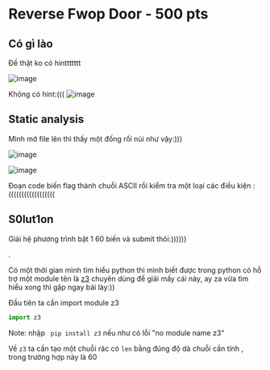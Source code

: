 # Reverse Fwop Door - 500 pts  
## Có gì lào
 Đề thật ko có hinttttttt 
 
![image](https://user-images.githubusercontent.com/88520787/138580382-ee35e67e-5347-42f3-8213-2dd87f552cee.png)

Không có hint:(((
![image](https://user-images.githubusercontent.com/88520787/138580764-1ddf19a9-9a0e-402a-97af-b8af3ffc018e.png)

## Static analysis
Mình mở file lên thì thấy một đống rối nùi như vậy:)))

![image](https://user-images.githubusercontent.com/88520787/138580524-3b88ae21-8848-4fb3-863d-ddc898cc13d2.png)

![image](https://user-images.githubusercontent.com/88520787/138580807-f0b5bf4b-a675-45f9-b935-e688efe1b405.png)

Đoạn code biến flag thành chuỗi ASCII rồi kiểm tra một loại các điều kiện :((((((((((((((((((

## S0lut1on

Giải hệ phương trình bật 1 60 biến và submit thôi:))))))

.

Có một thời gian mình tìm hiểu python thì mình biết được trong python có hỗ trợ một module tên là [z3](https://flagbot.ch/lesson5.pdf) chuyên dùng để giải mấy cái này, ay za vừa tìm hiểu xong thì gặp ngay bài lày:)) 

Đầu tiên ta cần import module z3

```py 
import z3
```

Note: nhập ``` pip install z3``` nếu như có lỗi "no module name z3"

Về ```z3``` ta cần tạo một chuỗi rác có ```len``` bằng đúng độ dà chuỗi cần tính , trong trường hợp này là 60
